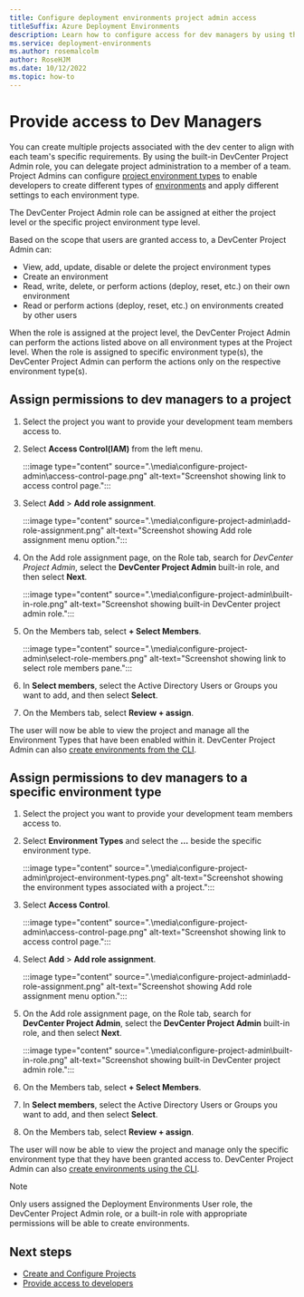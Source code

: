 ```yaml
---
title: Configure deployment environments project admin access
titleSuffix: Azure Deployment Environments
description: Learn how to configure access for dev managers by using the DevCenter Project Admin built-in role.
ms.service: deployment-environments
ms.author: rosemalcolm
author: RoseHJM
ms.date: 10/12/2022
ms.topic: how-to
---
```


# Provide access to Dev Managers 

You can create multiple projects associated with the dev center to align with each team's specific requirements. By using the built-in DevCenter Project Admin role, you can delegate project administration to a member of a team. Project Admins can configure [project environment types](concept-environments-key-concepts.md#project-environment-types) to enable developers to create different types of [environments](concept-environments-key-concepts.md#environments) and apply different settings to each environment type. 

The DevCenter Project Admin role can be assigned at either the project level or the specific project environment type level.

Based on the scope that users are granted access to, a DevCenter Project Admin can:

* View, add, update, disable or delete the project environment types
* Create an environment
* Read, write, delete, or perform actions (deploy, reset, etc.) on their own environment
* Read or perform actions (deploy, reset, etc.) on environments created by other users

When the role is assigned at the project level, the DevCenter Project Admin can perform the actions listed above on all environment types at the Project level. When the role is assigned to specific environment type(s), the DevCenter Project Admin can perform the actions only on the respective environment type(s).

## Assign permissions to dev managers to a project

1. Select the project you want to provide your development team members access to.
2. Select **Access Control(IAM)** from the left menu.

   :::image type="content" source=".\media\configure-project-admin\access-control-page.png" alt-text="Screenshot showing link to access control page.":::

3. Select **Add** > **Add role assignment**.

   :::image type="content" source=".\media\configure-project-admin\add-role-assignment.png" alt-text="Screenshot showing Add role assignment menu option.":::

4. On the Add role assignment page, on the Role tab, search for *DevCenter Project Admin*, select the **DevCenter Project Admin** built-in role, and then select **Next**.

   :::image type="content" source=".\media\configure-project-admin\built-in-role.png" alt-text="Screenshot showing built-in DevCenter project admin role.":::

5. On the Members tab, select **+ Select Members**.

    :::image type="content" source=".\media\configure-project-admin\select-role-members.png" alt-text="Screenshot showing link to select role members pane.":::
 
1. In **Select members**, select the Active Directory Users or Groups you want to add, and then select **Select**.

7. On the Members tab, select **Review + assign**.

The user will now be able to view the project and manage all the Environment Types that have been enabled within it. DevCenter Project Admin can also [create environments from the CLI](./quickstart-create-access-environments.md).

## Assign permissions to dev managers to a specific environment type

1. Select the project you want to provide your development team members access to.
2. Select **Environment Types** and select the **...** beside the specific environment type.

   :::image type="content" source=".\media\configure-project-admin\project-environment-types.png" alt-text="Screenshot showing the environment types associated with a project.":::

3. Select **Access Control**.

   :::image type="content" source=".\media\configure-project-admin\access-control-page.png" alt-text="Screenshot showing link to access control page.":::

4. Select **Add** > **Add role assignment**.

   :::image type="content" source=".\media\configure-project-admin\add-role-assignment.png" alt-text="Screenshot showing Add role assignment menu option.":::

5. On the Add role assignment page, on the Role tab, search for **DevCenter Project Admin**, select the **DevCenter Project Admin** built-in role, and then select **Next**.

   :::image type="content" source=".\media\configure-project-admin\built-in-role.png" alt-text="Screenshot showing built-in DevCenter project admin role.":::

6. On the Members tab, select **+ Select Members**.
7. In **Select members**, select the Active Directory Users or Groups you want to add, and then select **Select**.
8. On the Members tab, select **Review + assign**.

The user will now be able to view the project and manage only the specific environment type that they have been granted access to. DevCenter Project Admin can also [create environments using the CLI](./quickstart-create-access-environments.md).

> [!NOTE]
> Only users assigned the Deployment Environments User role, the DevCenter Project Admin role, or a built-in role with appropriate permissions will be able to create environments.

## Next steps

* [Create and Configure Projects](./quickstart-create-and-configure-projects.md)
* [Provide access to developers](./how-to-configure-deployment-environments-user.md)